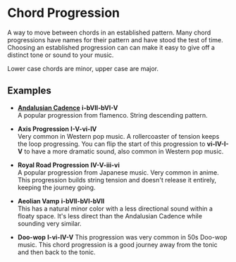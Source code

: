 # Chord Progression

A way to move between chords in an established pattern. Many chord progressions have names for their pattern and have stood the test of time. Choosing an established progression can can make it easy to give off a distinct tone or sound to your music.  

Lower case chords are minor, upper case are major.

## Examples
- [**Andalusian Cadence**](andalusian_cadence.md) **i-bVII-bVI-V**  
A popular progression from flamenco. String descending pattern.

- **Axis Progression** **I-V-vi-IV**  
Very common in Western pop music. A rollercoaster of tension keeps the loop progressing. You can flip the start of this progression to **vi-IV-I-V** to have a more dramatic sound, also common in Western pop music.

- **Royal Road Progression** **IV-V-iii-vi**  
A popular progression from Japanese music. Very common in anime. This progression builds string tension and doesn't release it entirely, keeping the journey going.

- **Aeolian Vamp** **i-bVII-bVI-bVII**  
This has a natural minor color with a less directional sound within a floaty space. It's less direct than the Andalusian Cadence while sounding very similar.  

- **Doo-wop** **I-vi-IV-V** 
This progression was very common in 50s Doo-wop music. This chord progression is a good journey away from the tonic and then back to the tonic.
